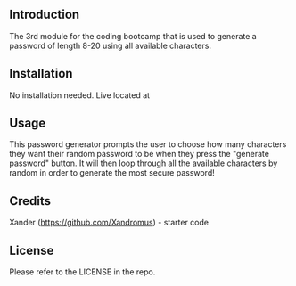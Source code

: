 ## Introduction
The 3rd module for the coding bootcamp that is used to generate a password of length 8-20 using all available characters.

## Installation

No installation needed.
Live located at 

## Usage

This password generator prompts the user to choose how many characters they want their random password to be when they press the "generate password" button. It will then loop through all the available characters by random in order to generate the most secure password!

## Credits

Xander (https://github.com/Xandromus) - starter code

## License

Please refer to the LICENSE in the repo.